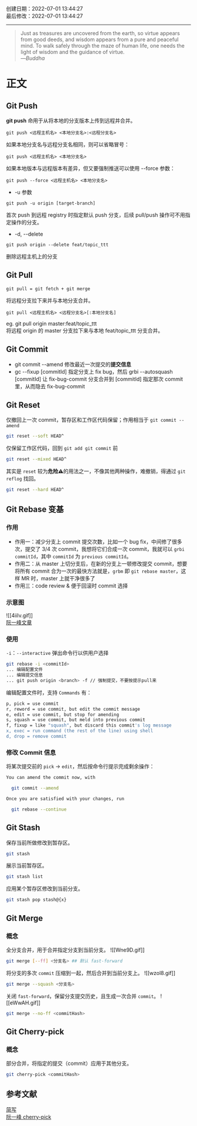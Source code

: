 创建日期：2022-07-01 13:44:27  
最后修改：2022-07-01 13:44:27

- - -
> Just as treasures are uncovered from the earth, so virtue appears from good deeds, and wisdom appears from a pure and peaceful mind. To walk safely through the maze of human life, one needs the light of wisdom and the guidance of virtue.  
>—<cite>Buddha</cite>

# 正文

## Git Push

**git push** 命用于从将本地的分支版本上传到远程并合并。

```
git push <远程主机名> <本地分支名>:<远程分支名>
```

如果本地分支名与远程分支名相同，则可以省略冒号：

```
git push <远程主机名> <本地分支名>
```

如果本地版本与远程版本有差异，但又要强制推送可以使用 --force 参数：

```
git push --force <远程主机名> <本地分支名>
```
- -u 参数
```
git push -u origin [target-branch]
```

首次 push 到远程 registry 时指定默认 push 分支，后续 pull/push 操作可不用指定操作的分支。

- -d, --delete
```
git push origin --delete feat/topic_ttt
```

删除远程主机上的分支

## Git Pull

	git pull = git fetch + git merge

将远程分支拉下来并与本地分支合并。

```
git pull <远程主机名> <远程分支名>[:本地分支名]
```

eg. git pull origin master:feat/topic_ttt  
将远程 origin 的 master 分支拉下来与本地 feat/topic_ttt 分支合并。

## Git Commit

- git commit --amend 修改最近一次提交的**提交信息**
- gc --fixup [commitId] 指定分支上 fix bug，然后 grbi --autosquash [commitId] 让 fix-bug-commit 分支合并到 [commitId] 指定那次 commit 里，从而隐去 fix-bug-commit

## Git Reset

仅撤回上一次 commit，暂存区和工作区代码保留；作用相当于 `git commit --amend`

```bash
git reset --soft HEAD^
```

仅保留工作区代码，回到 `git add git commit` 前

```bash
git reset --mixed HEAD^
```

其实是 `reset` 较为**危险⚠️**的用法之一，不像其他两种操作，难撤销，得通过 `git reflog` 找回。

```bash
git reset --hard HEAD^
```

## Git Rebase 变基

### 作用

- 作用一：减少分支上 commit 提交次数，比如一个 bug fix，中间修了很多次，提交了 3/4 次 commit，我想将它们合成一次 commit，我就可以 `grbi commitId`，其中 `commitId` 为 `previous commitId`。
- 作用二：从 master 上切分支后，在新的分支上一顿修改提交 commit，想要将所有 commit 合为一次的最快方法就是，`grbm` 即 `git rebase master`，这样 MR 时，master 上就干净很多了
- 作用三：code review & 便于回滚时 commit 选择

### 示意图

![[4iiIv.gif]]  
[阮一峰文章](https://www.ruanyifeng.com/blog/2015/08/git-use-process.html)

### 使用

`-i`：`--interactive` 弹出命令行以供用户选择

```bash
git rebase -i <commitId>
... 编辑配置文件
... 编辑提交信息
... git push origin <branch> -f // 强制提交，不要按提示pull来
```

编辑配置文件时，支持 `Commands` 有：

```bash
p, pick = use commit  
r, reword = use commit, but edit the commit message  
e, edit = use commit, but stop for amending  
s, squash = use commit, but meld into previous commit  
f, fixup = like "squash", but discard this commit's log message  
x, exec = run command (the rest of the line) using shell  
d, drop = remove commit
```

### 修改 Commit 信息

将某次提交前的 `pick` -> `edit`，然后按命令行提示完成剩余操作：

```bash
You can amend the commit now, with

  git commit --amend 

Once you are satisfied with your changes, run

  git rebase --continue

```

## Git Stash

保存当前所做修改到暂存区。

```bash
git stash
```

展示当前暂存区。

```bash
git stash list
```

应用某个暂存区修改到当前分支。

```bash
git stash pop stash@{x}
```

## Git Merge

### 概念

全分支合并，用于合并指定分支到当前分支。
![[Wne9D.gif]]

```bash
git merge [--ff] <分支名> ## 默认 fast-forward
```

将分支的多次 `commit` 压缩到一起，然后合并到当前分支上。
![[wzol8.gif]]

```bash
git merge --squash <分支名>
```

关闭 `fast-forward`，保留分支提交历史，且生成一次合并 `commit`。
![[eWwAH.gif]]

```bash
git merge --no-ff <commitHash>
```

## Git Cherry-pick

### 概念

部分合并，将指定的提交（commit）应用于其他分支。

```bash
git cherry-pick <commitHash>
```

## 参考文献

[简写](https://www.jianshu.com/p/660557b405dd)  
[阮一峰 cherry-pick](https://www.ruanyifeng.com/blog/2020/04/git-cherry-pick.html)
